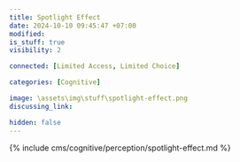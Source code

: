 ```yaml
---
title: Spotlight Effect
date: 2024-10-10 09:45:47 +07:00
modified: 
is_stuff: true
visibility: 2

connected: [Limited Access, Limited Choice]

categories: [Cognitive]

image: \assets\img\stuff\spotlight-effect.png
discussing_link: 

hidden: false
---
```


{% include cms/cognitive/perception/spotlight-effect.md %}